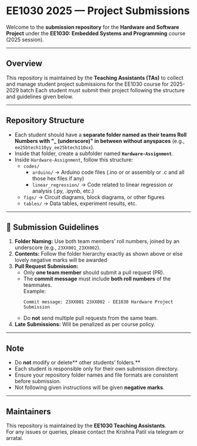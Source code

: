 # EE1030 2025 — Project Submissions

Welcome to the **submission repository** for the **Hardware and Software Project** under the **EE1030: Embedded Systems and Programming** course (2025 session).

---

## Overview

This repository is maintained by the **Teaching Assistants (TAs)** to collect and manage student project submissions for the EE1030 course for 2025-2029 batch
Each student must submit their project following the structure and guidelines given below.

---

##  Repository Structure


- Each student should have a **separate folder named as their teams Roll Numbers with "_ (underscore)" in between without anyspaces** (e.g., `ee25btech110yy_ee25btech110xx`).
- Inside that folder, create a subfolder named **`Hardware-Assignment`**.
- Inside `Hardware-Assignment`, follow this structure:
  - `codes/`  
    - `arduino/` → Arduino code files (.ino or or assembly or .c and all those hex files if any)  
    - `linear_regression/` → Code related to linear regression or analysis (.py, .ipynb, etc.)
  - `figs/` → Circuit diagrams, block diagrams, or other figures  
  - `tables/` → Data tables, experiment results, etc.   

---
## 🧾 Submission Guidelines

1. **Folder Naming:** Use both team members’ roll numbers, joined by an underscore (e.g., `23XX001_23XX002`).  
2. **Contents:** Follow the folder hierarchy exactly as shown above or else lovely negative marks will be awarded
3. **Pull Request Submission:**  
   - Only **one team member** should submit a pull request (PR).  
   - The **commit message** must include **both roll numbers** of the teammates.  
     Example:  
     ```
     Commit message: 23XX001 23XX002 - EE1030 Hardware Project Submission
     ```
   - Do **not** send multiple pull requests from the same team.  
4. **Late Submissions:** Will be penalized as per course policy.  


---

## Note

- Do **not** modify or delete** other students’ folders.**  
- Each student is responsible only for their own submission directory.  
- Ensure your repository folder names and file formats are consistent before submission.
- Not following given instructions will be given **negative marks**.
---

## Maintainers

This repository is maintained by the **EE1030 Teaching Assistants**.  
For any issues or queries, please contact the Krishna Patil via telegram or arratai.
